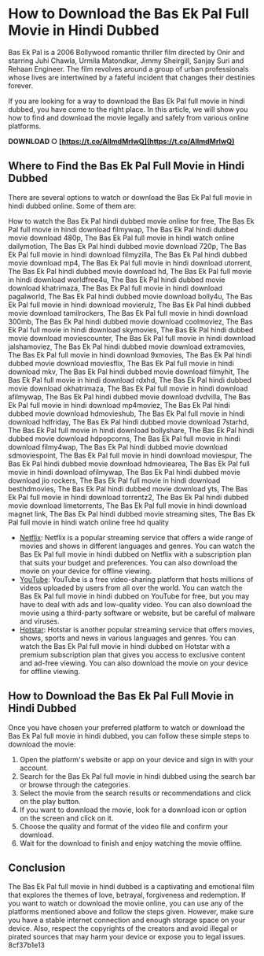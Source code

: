
 
# How to Download the Bas Ek Pal Full Movie in Hindi Dubbed
 
Bas Ek Pal is a 2006 Bollywood romantic thriller film directed by Onir and starring Juhi Chawla, Urmila Matondkar, Jimmy Sheirgill, Sanjay Suri and Rehaan Engineer. The film revolves around a group of urban professionals whose lives are intertwined by a fateful incident that changes their destinies forever.
 
If you are looking for a way to download the Bas Ek Pal full movie in hindi dubbed, you have come to the right place. In this article, we will show you how to find and download the movie legally and safely from various online platforms.
 
**DOWNLOAD ○ [https://t.co/AllmdMrlwQ](https://t.co/AllmdMrlwQ)**


 
## Where to Find the Bas Ek Pal Full Movie in Hindi Dubbed
 
There are several options to watch or download the Bas Ek Pal full movie in hindi dubbed online. Some of them are:
 
How to watch the Bas Ek Pal hindi dubbed movie online for free,  The Bas Ek Pal full movie in hindi download filmywap,  The Bas Ek Pal hindi dubbed movie download 480p,  The Bas Ek Pal full movie in hindi watch online dailymotion,  The Bas Ek Pal hindi dubbed movie download 720p,  The Bas Ek Pal full movie in hindi download filmyzilla,  The Bas Ek Pal hindi dubbed movie download mp4,  The Bas Ek Pal full movie in hindi download utorrent,  The Bas Ek Pal hindi dubbed movie download hd,  The Bas Ek Pal full movie in hindi download worldfree4u,  The Bas Ek Pal hindi dubbed movie download khatrimaza,  The Bas Ek Pal full movie in hindi download pagalworld,  The Bas Ek Pal hindi dubbed movie download bolly4u,  The Bas Ek Pal full movie in hindi download movierulz,  The Bas Ek Pal hindi dubbed movie download tamilrockers,  The Bas Ek Pal full movie in hindi download 300mb,  The Bas Ek Pal hindi dubbed movie download coolmoviez,  The Bas Ek Pal full movie in hindi download skymovies,  The Bas Ek Pal hindi dubbed movie download moviescounter,  The Bas Ek Pal full movie in hindi download jalshamoviez,  The Bas Ek Pal hindi dubbed movie download extramovies,  The Bas Ek Pal full movie in hindi download 9xmovies,  The Bas Ek Pal hindi dubbed movie download moviesflix,  The Bas Ek Pal full movie in hindi download mkv,  The Bas Ek Pal hindi dubbed movie download filmyhit,  The Bas Ek Pal full movie in hindi download rdxhd,  The Bas Ek Pal hindi dubbed movie download okhatrimaza,  The Bas Ek Pal full movie in hindi download afilmywap,  The Bas Ek Pal hindi dubbed movie download dvdvilla,  The Bas Ek Pal full movie in hindi download mp4moviez,  The Bas Ek Pal hindi dubbed movie download hdmovieshub,  The Bas Ek Pal full movie in hindi download hdfriday,  The Bas Ek Pal hindi dubbed movie download 7starhd,  The Bas Ek Pal full movie in hindi download bollyshare,  The Bas Ek Pal hindi dubbed movie download hdpopcorns,  The Bas Ek Pal full movie in hindi download filmy4wap,  The Bas Ek Pal hindi dubbed movie download sdmoviespoint,  The Bas Ek Pal full movie in hindi download moviespur,  The Bas Ek Pal hindi dubbed movie download hdmoviearea,  The Bas Ek Pal full movie in hindi download ofilmywap,  The Bas Ek Pal hindi dubbed movie download jio rockers,  The Bas Ek Pal full movie in hindi download besthdmovies,  The Bas Ek Pal hindi dubbed movie download yts,  The Bas Ek Pal full movie in hindi download torrentz2,  The Bas Ek Pal hindi dubbed movie download limetorrents,  The Bas Ek Pal full movie in hindi download magnet link,  The Bas Ek Pal hindi dubbed movie streaming sites,  The Bas Ek Pal full movie in hindi watch online free hd quality
 
- [Netflix](https://www.netflix.com/in/title/70044996): Netflix is a popular streaming service that offers a wide range of movies and shows in different languages and genres. You can watch the Bas Ek Pal full movie in hindi dubbed on Netflix with a subscription plan that suits your budget and preferences. You can also download the movie on your device for offline viewing.
- [YouTube](https://www.youtube.com/watch?v=8X9Q3qyZ7sM): YouTube is a free video-sharing platform that hosts millions of videos uploaded by users from all over the world. You can watch the Bas Ek Pal full movie in hindi dubbed on YouTube for free, but you may have to deal with ads and low-quality video. You can also download the movie using a third-party software or website, but be careful of malware and viruses.
- [Hotstar](https://www.hotstar.com/in/movies/bas-ek-pal/1000105180/watch): Hotstar is another popular streaming service that offers movies, shows, sports and news in various languages and genres. You can watch the Bas Ek Pal full movie in hindi dubbed on Hotstar with a premium subscription plan that gives you access to exclusive content and ad-free viewing. You can also download the movie on your device for offline viewing.

## How to Download the Bas Ek Pal Full Movie in Hindi Dubbed
 
Once you have chosen your preferred platform to watch or download the Bas Ek Pal full movie in hindi dubbed, you can follow these simple steps to download the movie:

1. Open the platform's website or app on your device and sign in with your account.
2. Search for the Bas Ek Pal full movie in hindi dubbed using the search bar or browse through the categories.
3. Select the movie from the search results or recommendations and click on the play button.
4. If you want to download the movie, look for a download icon or option on the screen and click on it.
5. Choose the quality and format of the video file and confirm your download.
6. Wait for the download to finish and enjoy watching the movie offline.

## Conclusion
 
The Bas Ek Pal full movie in hindi dubbed is a captivating and emotional film that explores the themes of love, betrayal, forgiveness and redemption. If you want to watch or download the movie online, you can use any of the platforms mentioned above and follow the steps given. However, make sure you have a stable internet connection and enough storage space on your device. Also, respect the copyrights of the creators and avoid illegal or pirated sources that may harm your device or expose you to legal issues.
 8cf37b1e13
 
